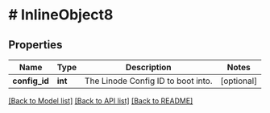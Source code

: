 # # InlineObject8

## Properties

Name | Type | Description | Notes
------------ | ------------- | ------------- | -------------
**config_id** | **int** | The Linode Config ID to boot into. | [optional]

[[Back to Model list]](../../README.md#models) [[Back to API list]](../../README.md#endpoints) [[Back to README]](../../README.md)

